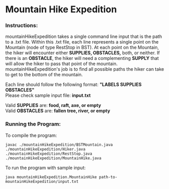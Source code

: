 # Mountain Hike Expedition 

### Instructions: 
mountainHikeExpedition takes a single command line input that is the path to a .txt file. Within this .txt file, each line represents a 
single point on the Mountain (node of type RestStop in BST). At each point on the Mountain, the hiker will encounter either **SUPPLIES, 
OBSTACLES,** both, or neither. If there is an **OBSTACLE**, the hiker will need a complementing **SUPPLY** that will allow the hiker to pass that 
point of the mountain. mountainHikeExpedition's job is to find all possible paths the hiker can take to get to the bottom of the 
mountain.<br>

Each line should follow the following format: **"LABELS SUPPLIES OBSTACLES"** <br>
Please check sample input file: **input.txt** <br>

Valid **SUPPLIES** are: **food, raft, axe, or empty** <br>
Valid **OBSTACLES** are: **fallen tree, river, or empty** <br>

### Running the Program: 
To compile the program:  
```
javac ./mountainHikeExpedition/BSTMountain.java ./mountainHikeExpedition/Hiker.java 
./mountainHikeExpedition/RestStop.java ./mountainHikeExpedition/MountainHike.java
```

To run the program with sample input:
```
java mountainHikeExpedition.MountainHike path-to-mountainHikeExpedition/input.txt
```
